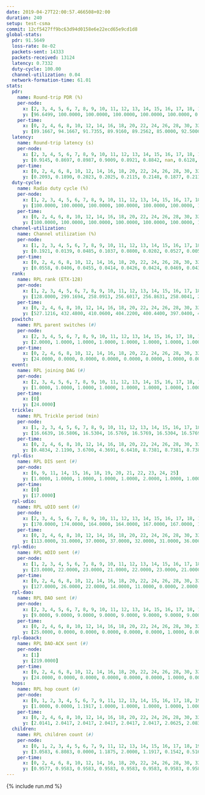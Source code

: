 ```yaml
---
date: 2019-04-27T22:00:57.466508+02:00
duration: 240
setup: test-csma
commit: 12cf5427ff9bc63d94d0158e6e22ecd65e9cd1d8
global-stats:
  pdr: 91.5649
  loss-rate: 8e-02
  packets-sent: 14333
  packets-received: 13124
  latency: 0.7332
  duty-cycle: 100.00
  channel-utilization: 0.04
  network-formation-time: 61.01
stats:
  pdr:
    name: Round-trip PDR (%)
    per-node:
      x: [2, 3, 4, 5, 6, 7, 8, 9, 10, 11, 12, 13, 14, 15, 16, 17, 18, 19, 20, 21, 22, 23, 24, 25]
      y: [96.6499, 100.0000, 100.0000, 100.0000, 100.0000, 100.0000, 0.0000, 100.0000, 0.0000, 100.0000, 100.0000, 100.0000, 100.0000, 99.8379, 100.0000, 99.6534, 99.8342, 99.6558, 100.0000, 100.0000, 100.0000, 99.8358, 99.8339, 100.0000]
    per-time:
      x: [0, 2, 4, 6, 8, 10, 12, 14, 16, 18, 20, 22, 24, 26, 28, 30, 32, 34, 36, 38, 40, 42, 44, 46, 48, 50, 52, 54, 56, 58, 60, 62, 64, 66, 68, 70, 72, 74, 76, 78, 80, 82, 84, 86, 88, 90, 92, 94, 96, 98, 100, 102, 104, 106, 108, 110, 112, 114, 116, 118, 120, 122, 124, 126, 128, 130, 132, 134, 136, 138, 140, 142, 144, 146, 148, 150, 152, 154, 156, 158, 160, 162, 164, 166, 168, 170, 172, 174, 176, 178, 180, 182, 184, 186, 188, 190, 192, 194, 196, 198, 200, 202, 204, 206, 208, 210, 212, 214, 216, 218, 220, 222, 224, 226, 228, 230, 232, 234, 236, 238]
      y: [89.1667, 94.1667, 91.7355, 89.9160, 89.2562, 85.0000, 92.5000, 94.1667, 93.2773, 95.0000, 92.5000, 91.6667, 95.8333, 90.8333, 90.8333, 90.9091, 90.7563, 90.9091, 90.0000, 90.7563, 90.0000, 92.5000, 89.1667, 91.6667, 89.1667, 90.9091, 92.5000, 94.1667, 90.0000, 89.1667, 93.3333, 89.1667, 91.6667, 94.1667, 90.8333, 95.0000, 90.8333, 89.1667, 92.5000, 97.5000, 86.6667, 90.8333, 88.3333, 89.1667, 89.1667, 90.0000, 93.3333, 92.5000, 93.3333, 90.8333, 92.5000, 93.3333, 90.8333, 91.6667, 92.5000, 88.3333, 91.6667, 92.5000, 91.6667, 88.3333, 95.8333, 90.0000, 92.5000, 95.0000, 90.8333, 91.6667, 95.8333, 87.5000, 92.5000, 96.6667, 88.3333, 90.0000, 91.6667, 94.1667, 90.0000, 90.8333, 93.3333, 92.5000, 96.6667, 95.8333, 89.1667, 89.1667, 93.3333, 85.8333, 87.5000, 87.5000, 91.6667, 90.8333, 90.8333, 92.5000, 93.3333, 90.8333, 93.3333, 91.6667, 90.8333, 81.6667, 86.6667, 94.1667, 93.3333, 93.3333, 92.5000, 97.5000, 92.5000, 94.1667, 89.1667, 93.3333, 90.8333, 87.5000, 92.5000, 95.8333, 90.0000, 94.1667, 95.0000, 90.0000, 93.3333, 92.5000, 92.5000, 91.6667, 91.6667, 92.3077]
  latency:
    name: Round-trip latency (s)
    per-node:
      x: [2, 3, 4, 5, 6, 7, 8, 9, 10, 11, 12, 13, 14, 15, 16, 17, 18, 19, 20, 21, 22, 23, 24, 25]
      y: [0.9145, 0.8697, 0.8987, 0.9009, 0.8921, 0.8842, nan, 0.6128, nan, 0.6405, 0.6554, 0.6375, 0.6687, 0.6369, 0.6304, 0.6385, 0.6841, 0.6971, 0.7058, 0.7106, 0.6885, 0.6770, 0.7382, 0.7696]
    per-time:
      x: [0, 2, 4, 6, 8, 10, 12, 14, 16, 18, 20, 22, 24, 26, 28, 30, 32, 34, 36, 38, 40, 42, 44, 46, 48, 50, 52, 54, 56, 58, 60, 62, 64, 66, 68, 70, 72, 74, 76, 78, 80, 82, 84, 86, 88, 90, 92, 94, 96, 98, 100, 102, 104, 106, 108, 110, 112, 114, 116, 118, 120, 122, 124, 126, 128, 130, 132, 134, 136, 138, 140, 142, 144, 146, 148, 150, 152, 154, 156, 158, 160, 162, 164, 166, 168, 170, 172, 174, 176, 178, 180, 182, 184, 186, 188, 190, 192, 194, 196, 198, 200, 202, 204, 206, 208, 210, 212, 214, 216, 218, 220, 222, 224, 226, 228, 230, 232, 234, 236, 238]
      y: [0.2093, 0.1890, 0.2023, 0.2025, 0.2115, 0.2148, 0.1877, 0.2117, 0.2099, 0.1988, 0.2097, 0.2061, 0.2132, 0.2059, 0.2195, 0.1917, 0.2075, 0.2007, 0.2068, 0.1981, 0.2025, 0.2113, 0.2051, 0.1968, 0.1999, 0.3037, 0.5108, 0.5487, 0.4838, 0.4825, 0.4990, 0.5496, 0.5294, 0.5053, 0.4704, 0.4284, 0.4815, 0.3857, 0.4504, 0.5436, 0.4302, 0.5007, 0.4445, 0.4498, 0.4153, 0.4410, 0.4075, 0.4951, 0.4514, 0.4343, 0.4983, 0.4528, 0.4384, 0.4373, 0.4064, 0.4186, 0.4313, 0.4742, 0.4782, 0.4888, 0.4393, 0.4992, 0.3860, 0.4646, 1.1642, 1.1630, 1.1693, 1.1760, 1.1676, 1.1686, 1.1588, 1.1367, 1.1718, 1.1662, 1.1751, 1.1584, 1.1637, 1.1716, 1.1702, 1.1623, 1.1655, 1.1584, 1.1599, 1.1656, 1.1646, 1.1760, 1.1548, 1.1633, 1.1702, 1.1633, 1.1701, 1.1622, 1.1665, 1.1539, 1.1735, 1.1688, 1.1557, 1.1674, 1.1769, 1.1597, 1.1658, 1.1644, 1.1605, 1.1593, 1.1535, 1.1628, 1.1564, 1.1512, 1.1533, 1.1561, 1.1589, 1.1546, 1.1522, 1.1371, 1.1392, 1.1571, 1.1636, 1.1697, 1.1651, 1.1676]
  duty-cycle:
    name: Radio duty cycle (%)
    per-node:
      x: [1, 2, 3, 4, 5, 6, 7, 8, 9, 10, 11, 12, 13, 14, 15, 16, 17, 18, 19, 20, 21, 22, 23, 24, 25]
      y: [100.0000, 100.0000, 100.0000, 100.0000, 100.0000, 100.0000, 100.0000, 100.0000, 100.0000, 100.0000, 100.0000, 100.0000, 100.0000, 100.0000, 100.0000, 100.0000, 100.0000, 100.0000, 100.0000, 100.0000, 100.0000, 100.0000, 100.0000, 100.0000, 100.0000]
    per-time:
      x: [0, 2, 4, 6, 8, 10, 12, 14, 16, 18, 20, 22, 24, 26, 28, 30, 32, 34, 36, 38, 40, 42, 44, 46, 48, 50, 52, 54, 56, 58, 60, 62, 64, 66, 68, 70, 72, 74, 76, 78, 80, 82, 84, 86, 88, 90, 92, 94, 96, 98, 100, 102, 104, 106, 108, 110, 112, 114, 116, 118, 120, 122, 124, 126, 128, 130, 132, 134, 136, 138, 140, 142, 144, 146, 148, 150, 152, 154, 156, 158, 160, 162, 164, 166, 168, 170, 172, 174, 176, 178, 180, 182, 184, 186, 188, 190, 192, 194, 196, 198, 200, 202, 204, 206, 208, 210, 212, 214, 216, 218, 220, 222, 224, 226, 228, 230, 232, 234, 236, 238]
      y: [100.0000, 100.0000, 100.0000, 100.0000, 100.0000, 100.0000, 100.0000, 100.0000, 100.0000, 100.0000, 100.0000, 100.0000, 100.0000, 100.0000, 100.0000, 100.0000, 100.0000, 100.0000, 100.0000, 100.0000, 100.0000, 100.0000, 100.0000, 100.0000, 100.0000, 100.0000, 100.0000, 100.0000, 100.0000, 100.0000, 100.0000, 100.0000, 100.0000, 100.0000, 100.0000, 100.0000, 100.0000, 100.0000, 100.0000, 100.0000, 100.0000, 100.0000, 100.0000, 100.0000, 100.0000, 100.0000, 100.0000, 100.0000, 100.0000, 100.0000, 100.0000, 100.0000, 100.0000, 100.0000, 100.0000, 100.0000, 100.0000, 100.0000, 100.0000, 100.0000, 100.0000, 100.0000, 100.0000, 100.0000, 100.0000, 100.0000, 100.0000, 100.0000, 100.0000, 100.0000, 100.0000, 100.0000, 100.0000, 100.0000, 100.0000, 100.0000, 100.0000, 100.0000, 100.0000, 100.0000, 100.0000, 100.0000, 100.0000, 100.0000, 100.0000, 100.0000, 100.0000, 100.0000, 100.0000, 100.0000, 100.0000, 100.0000, 100.0000, 100.0000, 100.0000, 100.0000, 100.0000, 100.0000, 100.0000, 100.0000, 100.0000, 100.0000, 100.0000, 100.0000, 100.0000, 100.0000, 100.0000, 100.0000, 100.0000, 100.0000, 100.0000, 100.0000, 100.0000, 100.0000, 100.0000, 100.0000, 100.0000, 100.0000, 100.0000, 100.0000]
  channel-utilization:
    name: Channel utilization (%)
    per-node:
      x: [1, 2, 3, 4, 5, 6, 7, 8, 9, 10, 11, 12, 13, 14, 15, 16, 17, 18, 19, 20, 21, 22, 23, 24, 25]
      y: [0.1921, 0.0139, 0.0485, 0.1037, 0.0800, 0.0202, 0.0527, 0.0056, 0.0142, 0.0761, 0.0145, 0.0144, 0.0692, 0.0277, 0.0564, 0.0626, 0.0186, 0.0183, 0.0163, 0.0491, 0.0141, 0.0147, 0.0152, 0.0140, 0.0148]
    per-time:
      x: [0, 2, 4, 6, 8, 10, 12, 14, 16, 18, 20, 22, 24, 26, 28, 30, 32, 34, 36, 38, 40, 42, 44, 46, 48, 50, 52, 54, 56, 58, 60, 62, 64, 66, 68, 70, 72, 74, 76, 78, 80, 82, 84, 86, 88, 90, 92, 94, 96, 98, 100, 102, 104, 106, 108, 110, 112, 114, 116, 118, 120, 122, 124, 126, 128, 130, 132, 134, 136, 138, 140, 142, 144, 146, 148, 150, 152, 154, 156, 158, 160, 162, 164, 166, 168, 170, 172, 174, 176, 178, 180, 182, 184, 186, 188, 190, 192, 194, 196, 198, 200, 202, 204, 206, 208, 210, 212, 214, 216, 218, 220, 222, 224, 226, 228, 230, 232, 234, 236, 238]
      y: [0.0558, 0.0406, 0.0455, 0.0414, 0.0426, 0.0424, 0.0469, 0.0434, 0.0434, 0.0412, 0.0415, 0.0414, 0.0435, 0.0458, 0.0499, 0.0430, 0.0394, 0.0429, 0.0410, 0.0417, 0.0400, 0.0432, 0.0407, 0.0410, 0.0412, 0.0419, 0.0434, 0.0410, 0.0443, 0.0398, 0.0381, 0.0401, 0.0413, 0.0406, 0.0376, 0.0431, 0.0404, 0.0392, 0.0398, 0.0429, 0.0364, 0.0378, 0.0419, 0.0474, 0.0412, 0.0400, 0.0422, 0.0422, 0.0412, 0.0400, 0.0410, 0.0368, 0.0432, 0.0406, 0.0418, 0.0421, 0.0406, 0.0499, 0.0445, 0.0381, 0.0414, 0.0397, 0.0372, 0.0417, 0.0394, 0.0386, 0.0422, 0.0427, 0.0391, 0.0416, 0.0414, 0.0428, 0.0364, 0.0386, 0.0435, 0.0379, 0.0397, 0.0384, 0.0432, 0.0419, 0.0394, 0.0357, 0.0407, 0.0391, 0.0391, 0.0416, 0.0389, 0.0401, 0.0356, 0.0408, 0.0422, 0.0378, 0.0393, 0.0403, 0.0375, 0.0444, 0.0424, 0.0377, 0.0434, 0.0432, 0.0437, 0.0424, 0.0403, 0.0429, 0.0396, 0.0378, 0.0406, 0.0367, 0.0385, 0.0422, 0.0402, 0.0392, 0.0393, 0.0387, 0.0395, 0.0404, 0.0380, 0.0423, 0.0392, 0.0397]
  rank:
    name: RPL rank (ETX-128)
    per-node:
      x: [1, 2, 3, 4, 5, 6, 7, 8, 9, 10, 11, 12, 13, 14, 15, 16, 17, 18, 19, 20, 21, 22, 23, 24, 25]
      y: [128.0000, 299.1694, 258.0913, 256.6017, 256.8631, 258.0041, 257.5145, 272.8548, 385.5602, 256.7469, 385.3983, 386.7676, 385.8465, 385.3859, 393.1446, 387.1992, 405.4403, 504.6598, 528.1281, 517.0747, 519.6157, 528.9004, 533.4215, 636.0289, 650.9259]
    per-time:
      x: [0, 2, 4, 6, 8, 10, 12, 14, 16, 18, 20, 22, 24, 26, 28, 30, 32, 34, 36, 38, 40, 42, 44, 46, 48, 50, 52, 54, 56, 58, 60, 62, 64, 66, 68, 70, 72, 74, 76, 78, 80, 82, 84, 86, 88, 90, 92, 94, 96, 98, 100, 102, 104, 106, 108, 110, 112, 114, 116, 118, 120, 122, 124, 126, 128, 130, 132, 134, 136, 138, 140, 142, 144, 146, 148, 150, 152, 154, 156, 158, 160, 162, 164, 166, 168, 170, 172, 174, 176, 178, 180, 182, 184, 186, 188, 190, 192, 194, 196, 198, 200, 202, 204, 206, 208, 210, 212, 214, 216, 218, 220, 222, 224, 226, 228, 230, 232, 234, 236, 238]
      y: [527.1216, 432.4800, 410.0600, 404.2200, 400.4400, 397.0400, 430.2941, 426.0800, 407.3800, 406.2000, 405.5400, 407.5882, 408.7200, 419.2600, 414.8400, 395.6400, 394.2600, 394.6000, 394.3600, 395.2000, 395.0000, 394.7059, 391.5600, 389.2400, 386.9600, 386.6000, 386.4800, 386.2200, 385.4600, 386.1600, 386.9000, 386.1800, 387.1800, 388.7600, 389.3200, 388.3000, 389.6000, 390.0600, 387.7600, 387.5600, 388.8600, 388.5200, 388.9600, 395.8800, 393.3600, 391.9200, 389.0400, 388.3200, 388.2800, 388.5400, 390.1961, 387.3200, 386.5000, 386.1600, 387.5686, 386.1600, 386.6000, 387.4200, 393.4400, 390.7000, 387.9200, 387.4510, 386.1200, 386.3400, 385.6000, 384.5200, 384.1400, 384.2400, 384.2400, 384.1400, 384.9800, 384.9000, 384.7800, 385.1800, 384.8200, 384.9400, 384.3400, 384.0600, 384.1800, 384.8600, 384.7400, 384.3800, 385.1200, 386.0000, 386.5000, 386.4800, 387.1600, 388.7059, 386.0000, 386.6800, 385.9000, 385.9400, 394.5400, 391.5600, 391.1569, 388.2800, 388.8400, 390.0784, 390.5800, 390.0400, 390.5000, 389.7647, 386.2000, 387.6600, 386.4800, 385.2800, 385.4400, 385.3800, 382.3333, 380.1765, 374.4200, 375.4800, 375.5200, 375.3000, 376.3000, 375.9800, 378.4118, 375.4000, 374.0000, 374.4400]
  pswitch:
    name: RPL parent switches (#)
    per-node:
      x: [2, 3, 4, 5, 6, 7, 8, 9, 10, 11, 12, 13, 14, 15, 16, 17, 18, 19, 20, 21, 22, 23, 24, 25]
      y: [2.0000, 1.0000, 1.0000, 1.0000, 1.0000, 1.0000, 1.0000, 1.0000, 1.0000, 1.0000, 1.0000, 1.0000, 1.0000, 2.0000, 1.0000, 3.0000, 4.0000, 2.0000, 1.0000, 2.0000, 1.0000, 2.0000, 2.0000, 3.0000]
    per-time:
      x: [0, 2, 4, 6, 8, 10, 12, 14, 16, 18, 20, 22, 24, 26, 28, 30, 32, 34, 36, 38, 40, 42, 44, 46, 48, 50, 52, 54, 56, 58, 60, 62, 64, 66, 68, 70, 72, 74, 76, 78, 80, 82, 84, 86, 88, 90, 92, 94, 96, 98, 100, 102, 104, 106, 108, 110, 112, 114, 116, 118, 120, 122, 124, 126, 128, 130, 132, 134, 136, 138, 140, 142, 144, 146, 148, 150, 152, 154, 156, 158, 160, 162, 164, 166, 168, 170, 172, 174, 176, 178, 180, 182, 184, 186, 188, 190, 192, 194, 196, 198, 200, 202, 204, 206, 208, 210, 212, 214, 216, 218, 220, 222, 224, 226, 228, 230, 232]
      y: [24.0000, 0.0000, 0.0000, 0.0000, 0.0000, 0.0000, 1.0000, 0.0000, 0.0000, 0.0000, 0.0000, 1.0000, 0.0000, 0.0000, 0.0000, 0.0000, 0.0000, 0.0000, 0.0000, 0.0000, 0.0000, 1.0000, 0.0000, 0.0000, 0.0000, 0.0000, 0.0000, 0.0000, 0.0000, 0.0000, 0.0000, 0.0000, 0.0000, 0.0000, 0.0000, 0.0000, 0.0000, 0.0000, 0.0000, 0.0000, 0.0000, 0.0000, 0.0000, 0.0000, 0.0000, 0.0000, 0.0000, 0.0000, 0.0000, 0.0000, 1.0000, 0.0000, 0.0000, 0.0000, 1.0000, 0.0000, 0.0000, 0.0000, 0.0000, 0.0000, 0.0000, 1.0000, 0.0000, 0.0000, 0.0000, 0.0000, 0.0000, 0.0000, 0.0000, 0.0000, 0.0000, 0.0000, 0.0000, 0.0000, 0.0000, 0.0000, 0.0000, 0.0000, 0.0000, 0.0000, 0.0000, 0.0000, 0.0000, 0.0000, 0.0000, 0.0000, 0.0000, 1.0000, 0.0000, 0.0000, 0.0000, 0.0000, 0.0000, 0.0000, 1.0000, 0.0000, 0.0000, 1.0000, 0.0000, 0.0000, 0.0000, 1.0000, 0.0000, 0.0000, 0.0000, 0.0000, 0.0000, 0.0000, 1.0000, 1.0000, 0.0000, 0.0000, 0.0000, 0.0000, 0.0000, 0.0000, 1.0000]
  event:
    name: RPL joining DAG (#)
    per-node:
      x: [2, 3, 4, 5, 6, 7, 8, 9, 10, 11, 12, 13, 14, 15, 16, 17, 18, 19, 20, 21, 22, 23, 24, 25]
      y: [1.0000, 1.0000, 1.0000, 1.0000, 1.0000, 1.0000, 1.0000, 1.0000, 1.0000, 1.0000, 1.0000, 1.0000, 1.0000, 1.0000, 1.0000, 1.0000, 1.0000, 1.0000, 1.0000, 1.0000, 1.0000, 1.0000, 1.0000, 1.0000]
    per-time:
      x: [0]
      y: [24.0000]
  trickle:
    name: RPL Trickle period (min)
    per-node:
      x: [1, 2, 3, 4, 5, 6, 7, 8, 9, 10, 11, 12, 13, 14, 15, 16, 17, 18, 19, 20, 21, 22, 23, 24, 25]
      y: [16.6639, 16.5806, 16.5304, 16.5769, 16.5769, 16.5304, 16.5769, 16.5769, 16.5395, 16.5769, 16.5395, 16.5304, 16.5304, 16.5304, 16.5344, 16.5304, 16.5023, 16.5415, 16.5344, 16.5304, 16.5293, 16.5304, 16.5338, 16.5267, 16.5306]
    per-time:
      x: [0, 2, 4, 6, 8, 10, 12, 14, 16, 18, 20, 22, 24, 26, 28, 30, 32, 34, 36, 38, 40, 42, 44, 46, 48, 50, 52, 54, 56, 58, 60, 62, 64, 66, 68, 70, 72, 74, 76, 78, 80, 82, 84, 86, 88, 90, 92, 94, 96, 98, 100, 102, 104, 106, 108, 110, 112, 114, 116, 118, 120, 122, 124, 126, 128, 130, 132, 134, 136, 138, 140, 142, 144, 146, 148, 150, 152, 154, 156, 158, 160, 162, 164, 166, 168, 170, 172, 174, 176, 178, 180, 182, 184, 186, 188, 190, 192, 194, 196, 198, 200, 202, 204, 206, 208, 210, 212, 214, 216, 218, 220, 222, 224, 226, 228, 230, 232, 234, 236, 238]
      y: [0.4834, 2.1190, 3.6700, 4.3691, 6.6410, 8.7381, 8.7381, 8.7381, 9.9615, 17.4763, 17.4763, 17.4763, 17.4763, 17.4763, 17.4763, 17.4763, 17.4763, 17.4763, 17.4763, 17.4763, 17.4763, 17.4763, 17.4763, 17.4763, 17.4763, 17.4763, 17.4763, 17.4763, 17.4763, 17.4763, 17.4763, 17.4763, 17.4763, 17.4763, 17.4763, 17.4763, 17.4763, 17.4763, 17.4763, 17.4763, 17.4763, 17.4763, 17.4763, 17.4763, 17.4763, 17.4763, 17.4763, 17.4763, 17.4763, 17.4763, 17.4763, 17.4763, 17.4763, 17.4763, 17.4763, 17.4763, 17.4763, 17.4763, 17.4763, 17.4763, 17.4763, 17.4763, 17.4763, 17.4763, 17.4763, 17.4763, 17.4763, 17.4763, 17.4763, 17.4763, 17.4763, 17.4763, 17.4763, 17.4763, 17.4763, 17.4763, 17.4763, 17.4763, 17.4763, 17.4763, 17.4763, 17.4763, 17.4763, 17.4763, 17.4763, 17.4763, 17.4763, 17.4763, 17.4763, 17.4763, 17.4763, 17.4763, 17.4763, 17.4763, 17.4763, 17.4763, 17.4763, 17.4763, 17.4763, 17.4763, 17.4763, 17.4763, 17.4763, 17.4763, 17.4763, 17.4763, 17.4763, 17.4763, 17.4763, 17.4763, 17.4763, 17.4763, 17.4763, 17.4763, 17.4763, 17.4763, 17.4763, 17.4763, 17.4763, 17.4763]
  rpl-dis:
    name: RPL DIS sent (#)
    per-node:
      x: [6, 9, 11, 14, 15, 16, 18, 19, 20, 21, 22, 23, 24, 25]
      y: [1.0000, 1.0000, 1.0000, 1.0000, 1.0000, 2.0000, 1.0000, 1.0000, 1.0000, 1.0000, 1.0000, 2.0000, 1.0000, 2.0000]
    per-time:
      x: [0]
      y: [17.0000]
  rpl-udio:
    name: RPL uDIO sent (#)
    per-node:
      x: [2, 3, 4, 5, 6, 7, 8, 9, 10, 11, 12, 13, 14, 15, 16, 17, 18, 19, 20, 21, 22, 23, 24, 25]
      y: [170.0000, 174.0000, 164.0000, 164.0000, 167.0000, 167.0000, 186.0000, 167.0000, 152.0000, 173.0000, 166.0000, 169.0000, 165.0000, 165.0000, 168.0000, 167.0000, 174.0000, 170.0000, 160.0000, 172.0000, 167.0000, 165.0000, 171.0000, 173.0000]
    per-time:
      x: [0, 2, 4, 6, 8, 10, 12, 14, 16, 18, 20, 22, 24, 26, 28, 30, 32, 34, 36, 38, 40, 42, 44, 46, 48, 50, 52, 54, 56, 58, 60, 62, 64, 66, 68, 70, 72, 74, 76, 78, 80, 82, 84, 86, 88, 90, 92, 94, 96, 98, 100, 102, 104, 106, 108, 110, 112, 114, 116, 118, 120, 122, 124, 126, 128, 130, 132, 134, 136, 138, 140, 142, 144, 146, 148, 150, 152, 154, 156, 158, 160, 162, 164, 166, 168, 170, 172, 174, 176, 178, 180, 182, 184, 186, 188, 190, 192, 194, 196, 198, 200, 202, 204, 206, 208, 210, 212, 214, 216, 218, 220, 222, 224, 226, 228, 230, 232, 234, 236, 238, 240]
      y: [113.0000, 31.0000, 37.0000, 37.0000, 32.0000, 31.0000, 36.0000, 31.0000, 34.0000, 30.0000, 33.0000, 33.0000, 36.0000, 33.0000, 29.0000, 36.0000, 30.0000, 34.0000, 34.0000, 36.0000, 32.0000, 34.0000, 30.0000, 34.0000, 34.0000, 33.0000, 33.0000, 33.0000, 31.0000, 29.0000, 32.0000, 34.0000, 32.0000, 32.0000, 36.0000, 32.0000, 32.0000, 37.0000, 35.0000, 31.0000, 30.0000, 32.0000, 31.0000, 34.0000, 33.0000, 36.0000, 34.0000, 32.0000, 37.0000, 30.0000, 35.0000, 35.0000, 29.0000, 38.0000, 28.0000, 34.0000, 33.0000, 33.0000, 34.0000, 31.0000, 34.0000, 27.0000, 33.0000, 33.0000, 36.0000, 30.0000, 32.0000, 32.0000, 33.0000, 34.0000, 30.0000, 35.0000, 31.0000, 34.0000, 32.0000, 34.0000, 29.0000, 32.0000, 30.0000, 33.0000, 35.0000, 32.0000, 39.0000, 29.0000, 36.0000, 27.0000, 33.0000, 31.0000, 31.0000, 30.0000, 36.0000, 33.0000, 40.0000, 32.0000, 29.0000, 32.0000, 30.0000, 39.0000, 27.0000, 32.0000, 33.0000, 31.0000, 35.0000, 34.0000, 35.0000, 33.0000, 37.0000, 33.0000, 35.0000, 33.0000, 35.0000, 31.0000, 36.0000, 34.0000, 35.0000, 34.0000, 31.0000, 37.0000, 32.0000, 33.0000, 1.0000]
  rpl-mdio:
    name: RPL mDIO sent (#)
    per-node:
      x: [1, 2, 3, 4, 5, 6, 7, 8, 9, 10, 11, 12, 13, 14, 15, 16, 17, 18, 19, 20, 21, 22, 23, 24, 25]
      y: [23.0000, 22.0000, 23.0000, 21.0000, 22.0000, 23.0000, 21.0000, 22.0000, 20.0000, 23.0000, 20.0000, 22.0000, 23.0000, 22.0000, 22.0000, 21.0000, 22.0000, 21.0000, 21.0000, 21.0000, 21.0000, 20.0000, 20.0000, 20.0000, 20.0000]
    per-time:
      x: [0, 2, 4, 6, 8, 10, 12, 14, 16, 18, 20, 22, 24, 26, 28, 30, 32, 34, 36, 38, 40, 42, 44, 46, 48, 50, 52, 54, 56, 58, 60, 62, 64, 66, 68, 70, 72, 74, 76, 78, 80, 82, 84, 86, 88, 90, 92, 94, 96, 98, 100, 102, 104, 106, 108, 110, 112, 114, 116, 118, 120, 122, 124, 126, 128, 130, 132, 134, 136, 138, 140, 142, 144, 146, 148, 150, 152, 154, 156, 158, 160, 162, 164, 166, 168, 170, 172, 174, 176, 178, 180, 182, 184, 186, 188, 190, 192, 194, 196, 198, 200, 202, 204, 206, 208, 210, 212, 214, 216, 218, 220, 222, 224, 226, 228, 230, 232, 234, 236, 238]
      y: [127.0000, 26.0000, 22.0000, 14.0000, 11.0000, 0.0000, 2.0000, 13.0000, 10.0000, 0.0000, 0.0000, 0.0000, 0.0000, 5.0000, 5.0000, 5.0000, 5.0000, 5.0000, 0.0000, 0.0000, 0.0000, 0.0000, 6.0000, 6.0000, 8.0000, 3.0000, 2.0000, 0.0000, 0.0000, 0.0000, 2.0000, 2.0000, 8.0000, 5.0000, 7.0000, 1.0000, 0.0000, 0.0000, 0.0000, 2.0000, 2.0000, 5.0000, 5.0000, 11.0000, 0.0000, 0.0000, 0.0000, 0.0000, 5.0000, 5.0000, 3.0000, 9.0000, 3.0000, 0.0000, 0.0000, 0.0000, 0.0000, 3.0000, 7.0000, 6.0000, 5.0000, 4.0000, 0.0000, 0.0000, 0.0000, 1.0000, 7.0000, 7.0000, 5.0000, 5.0000, 0.0000, 0.0000, 0.0000, 0.0000, 5.0000, 8.0000, 4.0000, 5.0000, 3.0000, 0.0000, 0.0000, 0.0000, 0.0000, 4.0000, 6.0000, 10.0000, 4.0000, 1.0000, 0.0000, 0.0000, 0.0000, 1.0000, 9.0000, 4.0000, 6.0000, 5.0000, 0.0000, 0.0000, 0.0000, 0.0000, 0.0000, 7.0000, 8.0000, 5.0000, 5.0000, 0.0000, 0.0000, 0.0000, 0.0000, 3.0000, 2.0000, 5.0000, 9.0000, 6.0000, 0.0000, 0.0000, 0.0000, 0.0000, 8.0000, 3.0000]
  rpl-dao:
    name: RPL DAO sent (#)
    per-node:
      x: [2, 3, 4, 5, 6, 7, 8, 9, 10, 11, 12, 13, 14, 15, 16, 17, 18, 19, 20, 21, 22, 23, 24, 25]
      y: [9.0000, 9.0000, 9.0000, 9.0000, 9.0000, 9.0000, 9.0000, 9.0000, 9.0000, 10.0000, 9.0000, 9.0000, 9.0000, 10.0000, 9.0000, 9.0000, 10.0000, 9.0000, 9.0000, 9.0000, 9.0000, 10.0000, 9.0000, 9.0000]
    per-time:
      x: [0, 2, 4, 6, 8, 10, 12, 14, 16, 18, 20, 22, 24, 26, 28, 30, 32, 34, 36, 38, 40, 42, 44, 46, 48, 50, 52, 54, 56, 58, 60, 62, 64, 66, 68, 70, 72, 74, 76, 78, 80, 82, 84, 86, 88, 90, 92, 94, 96, 98, 100, 102, 104, 106, 108, 110, 112, 114, 116, 118, 120, 122, 124, 126, 128, 130, 132, 134, 136, 138, 140, 142, 144, 146, 148, 150, 152, 154, 156, 158, 160, 162, 164, 166, 168, 170, 172, 174, 176, 178, 180, 182, 184, 186, 188, 190, 192, 194, 196, 198, 200, 202, 204, 206, 208, 210, 212, 214, 216, 218, 220, 222, 224, 226, 228, 230, 232, 234, 236, 238]
      y: [25.0000, 0.0000, 0.0000, 0.0000, 0.0000, 0.0000, 1.0000, 0.0000, 0.0000, 0.0000, 0.0000, 1.0000, 0.0000, 0.0000, 22.0000, 0.0000, 0.0000, 0.0000, 0.0000, 0.0000, 0.0000, 1.0000, 0.0000, 0.0000, 0.0000, 1.0000, 0.0000, 0.0000, 19.0000, 3.0000, 0.0000, 0.0000, 0.0000, 0.0000, 0.0000, 1.0000, 0.0000, 0.0000, 0.0000, 1.0000, 0.0000, 0.0000, 17.0000, 5.0000, 0.0000, 0.0000, 0.0000, 0.0000, 0.0000, 1.0000, 1.0000, 0.0000, 0.0000, 1.0000, 1.0000, 0.0000, 7.0000, 13.0000, 0.0000, 0.0000, 0.0000, 1.0000, 0.0000, 0.0000, 2.0000, 0.0000, 0.0000, 0.0000, 2.0000, 0.0000, 1.0000, 18.0000, 0.0000, 0.0000, 0.0000, 1.0000, 0.0000, 0.0000, 2.0000, 0.0000, 0.0000, 0.0000, 2.0000, 0.0000, 1.0000, 15.0000, 3.0000, 1.0000, 0.0000, 0.0000, 1.0000, 0.0000, 1.0000, 1.0000, 1.0000, 0.0000, 1.0000, 1.0000, 0.0000, 7.0000, 10.0000, 1.0000, 0.0000, 0.0000, 1.0000, 0.0000, 1.0000, 1.0000, 1.0000, 2.0000, 0.0000, 1.0000, 0.0000, 3.0000, 13.0000, 1.0000, 1.0000, 0.0000, 0.0000, 1.0000]
  rpl-daoack:
    name: RPL DAO-ACK sent (#)
    per-node:
      x: [1]
      y: [219.0000]
    per-time:
      x: [0, 2, 4, 6, 8, 10, 12, 14, 16, 18, 20, 22, 24, 26, 28, 30, 32, 34, 36, 38, 40, 42, 44, 46, 48, 50, 52, 54, 56, 58, 60, 62, 64, 66, 68, 70, 72, 74, 76, 78, 80, 82, 84, 86, 88, 90, 92, 94, 96, 98, 100, 102, 104, 106, 108, 110, 112, 114, 116, 118, 120, 122, 124, 126, 128, 130, 132, 134, 136, 138, 140, 142, 144, 146, 148, 150, 152, 154, 156, 158, 160, 162, 164, 166, 168, 170, 172, 174, 176, 178, 180, 182, 184, 186, 188, 190, 192, 194, 196, 198, 200, 202, 204, 206, 208, 210, 212, 214, 216, 218, 220, 222, 224, 226, 228, 230, 232, 234, 236, 238]
      y: [24.0000, 0.0000, 0.0000, 0.0000, 0.0000, 0.0000, 1.0000, 0.0000, 0.0000, 0.0000, 0.0000, 1.0000, 0.0000, 0.0000, 22.0000, 0.0000, 0.0000, 0.0000, 0.0000, 0.0000, 0.0000, 1.0000, 0.0000, 0.0000, 0.0000, 1.0000, 0.0000, 0.0000, 19.0000, 3.0000, 0.0000, 0.0000, 0.0000, 0.0000, 0.0000, 1.0000, 0.0000, 0.0000, 0.0000, 1.0000, 0.0000, 0.0000, 17.0000, 5.0000, 0.0000, 0.0000, 0.0000, 0.0000, 0.0000, 1.0000, 1.0000, 0.0000, 0.0000, 1.0000, 1.0000, 0.0000, 7.0000, 13.0000, 0.0000, 0.0000, 0.0000, 1.0000, 0.0000, 0.0000, 2.0000, 0.0000, 0.0000, 0.0000, 2.0000, 0.0000, 1.0000, 18.0000, 0.0000, 0.0000, 0.0000, 1.0000, 0.0000, 0.0000, 2.0000, 0.0000, 0.0000, 0.0000, 2.0000, 0.0000, 1.0000, 15.0000, 3.0000, 1.0000, 0.0000, 0.0000, 1.0000, 0.0000, 1.0000, 1.0000, 1.0000, 0.0000, 1.0000, 1.0000, 0.0000, 7.0000, 10.0000, 1.0000, 0.0000, 0.0000, 1.0000, 0.0000, 1.0000, 1.0000, 1.0000, 2.0000, 0.0000, 1.0000, 0.0000, 3.0000, 12.0000, 2.0000, 1.0000, 0.0000, 0.0000, 1.0000]
  hops:
    name: RPL hop count (#)
    per-node:
      x: [0, 1, 2, 3, 4, 5, 6, 7, 9, 11, 12, 13, 14, 15, 16, 17, 18, 19, 20, 21, 22, 23, 24, 25]
      y: [1.0000, 0.0000, 1.1917, 1.0000, 1.0000, 1.0000, 1.0000, 1.0000, 2.0000, 2.0000, 2.0000, 2.0000, 2.0000, 2.0000, 2.0000, 2.2375, 2.8458, 3.0000, 3.0000, 3.0000, 3.0000, 3.0000, 3.8996, 3.9125]
    per-time:
      x: [0, 2, 4, 6, 8, 10, 12, 14, 16, 18, 20, 22, 24, 26, 28, 30, 32, 34, 36, 38, 40, 42, 44, 46, 48, 50, 52, 54, 56, 58, 60, 62, 64, 66, 68, 70, 72, 74, 76, 78, 80, 82, 84, 86, 88, 90, 92, 94, 96, 98, 100, 102, 104, 106, 108, 110, 112, 114, 116, 118, 120, 122, 124, 126, 128, 130, 132, 134, 136, 138, 140, 142, 144, 146, 148, 150, 152, 154, 156, 158, 160, 162, 164, 166, 168, 170, 172, 174, 176, 178, 180, 182, 184, 186, 188, 190, 192, 194, 196, 198, 200, 202, 204, 206, 208, 210, 212, 214, 216, 218, 220, 222, 224, 226, 228, 230, 232, 234, 236, 238]
      y: [2.0141, 2.0417, 2.0417, 2.0417, 2.0417, 2.0417, 2.0625, 2.0833, 2.0833, 2.0833, 2.0833, 2.0833, 2.0833, 2.0833, 2.0833, 2.0833, 2.0833, 2.0833, 2.0833, 2.0833, 2.0833, 2.0833, 2.0833, 2.0833, 2.0833, 2.0833, 2.0833, 2.0833, 2.0833, 2.0833, 2.0833, 2.0833, 2.0833, 2.0833, 2.0833, 2.0417, 2.0417, 2.0417, 2.0417, 2.0417, 2.0417, 2.0417, 2.0417, 2.0417, 2.0417, 2.0417, 2.0417, 2.0417, 2.0417, 2.0417, 2.0417, 2.0417, 2.0417, 2.0417, 2.0417, 2.0417, 2.0417, 2.0417, 2.0417, 2.0417, 2.0417, 2.0417, 2.0417, 2.0417, 2.0417, 2.0417, 2.0417, 2.0417, 2.0417, 2.0417, 2.0417, 2.0417, 2.0417, 2.0417, 2.0417, 2.0417, 2.0417, 2.0417, 2.0417, 2.0417, 2.0417, 2.0417, 2.0417, 2.0417, 2.0417, 2.0417, 2.0417, 2.0417, 2.0417, 2.0417, 2.0417, 2.0417, 2.0417, 2.0417, 2.0417, 2.0417, 2.0625, 2.0833, 2.0833, 2.0833, 2.0833, 2.0417, 2.0417, 2.0417, 2.0417, 2.0417, 2.0417, 2.0208, 2.0000, 1.9583, 1.9583, 1.9583, 1.9583, 1.9583, 1.9583, 1.9583, 1.9583, 1.9583, 1.9583, 1.9583]
  children:
    name: RPL children count (#)
    per-node:
      x: [0, 1, 2, 3, 4, 5, 6, 7, 9, 11, 12, 13, 14, 15, 16, 17, 18, 19, 20, 21, 22, 23, 24, 25]
      y: [3.0583, 6.8083, 0.0000, 1.1875, 2.0000, 1.1917, 0.1542, 0.5167, 0.0000, 0.0000, 0.0000, 1.0000, 0.6958, 1.8708, 2.2750, 0.2083, 0.2208, 0.0917, 1.7167, 0.0000, 0.0000, 0.0000, 0.0000, 0.0000]
    per-time:
      x: [0, 2, 4, 6, 8, 10, 12, 14, 16, 18, 20, 22, 24, 26, 28, 30, 32, 34, 36, 38, 40, 42, 44, 46, 48, 50, 52, 54, 56, 58, 60, 62, 64, 66, 68, 70, 72, 74, 76, 78, 80, 82, 84, 86, 88, 90, 92, 94, 96, 98, 100, 102, 104, 106, 108, 110, 112, 114, 116, 118, 120, 122, 124, 126, 128, 130, 132, 134, 136, 138, 140, 142, 144, 146, 148, 150, 152, 154, 156, 158, 160, 162, 164, 166, 168, 170, 172, 174, 176, 178, 180, 182, 184, 186, 188, 190, 192, 194, 196, 198, 200, 202, 204, 206, 208, 210, 212, 214, 216, 218, 220, 222, 224, 226, 228, 230, 232, 234, 236, 238]
      y: [0.9577, 0.9583, 0.9583, 0.9583, 0.9583, 0.9583, 0.9583, 0.9583, 0.9583, 0.9583, 0.9583, 0.9583, 0.9583, 0.9583, 0.9583, 0.9583, 0.9583, 0.9583, 0.9583, 0.9583, 0.9583, 0.9583, 0.9583, 0.9583, 0.9583, 0.9583, 0.9583, 0.9583, 0.9583, 0.9583, 0.9583, 0.9583, 0.9583, 0.9583, 0.9583, 0.9583, 0.9583, 0.9583, 0.9583, 0.9583, 0.9583, 0.9583, 0.9583, 0.9583, 0.9583, 0.9583, 0.9583, 0.9583, 0.9583, 0.9583, 0.9583, 0.9583, 0.9583, 0.9583, 0.9583, 0.9583, 0.9583, 0.9583, 0.9583, 0.9583, 0.9583, 0.9583, 0.9583, 0.9583, 0.9583, 0.9583, 0.9583, 0.9583, 0.9583, 0.9583, 0.9583, 0.9583, 0.9583, 0.9583, 0.9583, 0.9583, 0.9583, 0.9583, 0.9583, 0.9583, 0.9583, 0.9583, 0.9583, 0.9583, 0.9583, 0.9583, 0.9583, 0.9583, 0.9583, 0.9583, 0.9583, 0.9583, 0.9583, 0.9583, 0.9583, 0.9583, 0.9583, 0.9583, 0.9583, 0.9583, 0.9583, 0.9583, 0.9583, 0.9583, 0.9583, 0.9583, 0.9583, 0.9583, 0.9583, 0.9583, 0.9583, 0.9583, 0.9583, 0.9583, 0.9583, 0.9583, 0.9583, 0.9583, 0.9583, 0.9583]
---
```


{% include run.md %}
